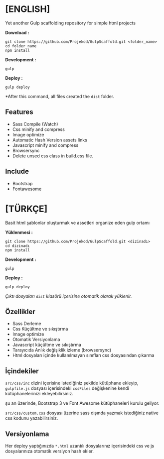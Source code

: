 [ENGLISH]
===
Yet another Gulp scaffolding repository for simple html projects

**Download :**
```
git clone https://github.com/Projekod/GulpScaffold.git <folder_name>
cd folder_name
npm install
```
**Development :**

```
gulp
```

**Deploy :**

```
gulp deploy
```
*After this command, all files created the `dist` folder.

## Features

* Sass Compile (Watch)
* Css minify and compress 
* Image optimize
* Automatic Hash Version assets links
* Javascript minify and compress
* Browsersync
* Delete unsed css class in build.css file. 

## Include

* Bootstrap
* Fontawesome


[TÜRKÇE]
===

Basit html şablonlar oluşturmak ve assetleri organize eden 
gulp ortamı

**Yüklenmesi :**
```
git clone https://github.com/Projekod/GulpScaffold.git <dizinadı>
cd dizinadı
npm install
```


**Development :**

```
gulp
```

**Deploy :**

```
gulp deploy
```
*Çıktı dosyaları `dist` klasörü içerisine otomatik olarak yüklenir.*


## Özellikler

* Sass Derleme
* Css Küçültme ve sıkıştırma 
* Image optimize
* Otomatik Versiyonlama
* Javascript küçültme ve sıkıştırma
* Tarayıcıda Anlık değişiklik izleme (browsersync)
* Html dosyaları içinde kullanılmayan sınıfları css dosyasından çıkarma 

## İçindekiler

`src/css/inc` dizini içerisine istediğiniz şekilde kütüphane ekleyip,
`gulpfile.js` dosyası içerisindeki `cssFiles` değişkenine kendi kütüphanelerinizi ekleyebilirsiniz.

şu an üzerinde,
Bootstrap 3 ve Font Awesome kütüphaneleri kurulu geliyor.


`src/css/custom.css` dosyası üzerine sass dışında yazmak istediğiniz native css kodunu yazabilirsiniz.

## Versiyonlama

Her deploy yaptığınızda `*.html` uzantılı dosyalarınız içerisindeki css ve js dosyalarınıza otomatik versiyon hash ekler. 

